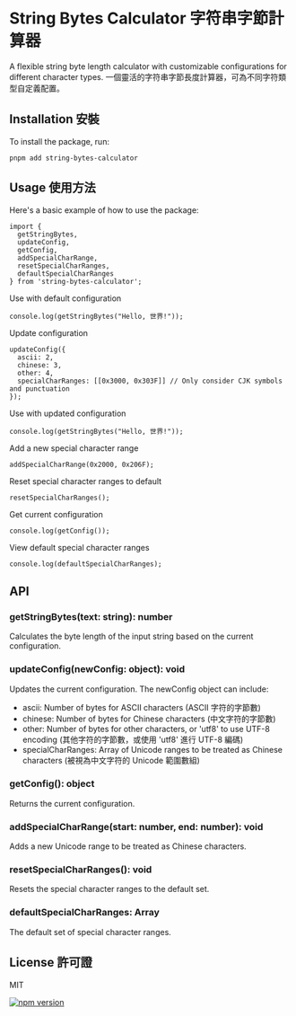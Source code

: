 # String Bytes Calculator 字符串字節計算器

A flexible string byte length calculator with customizable configurations for different character types.
一個靈活的字符串字節長度計算器，可為不同字符類型自定義配置。

## Installation 安裝

To install the package, run:

```pnpm add string-bytes-calculator```

## Usage 使用方法

Here's a basic example of how to use the package:

```
import { 
  getStringBytes, 
  updateConfig, 
  getConfig, 
  addSpecialCharRange, 
  resetSpecialCharRanges,
  defaultSpecialCharRanges
} from 'string-bytes-calculator';
```

Use with default configuration

```
console.log(getStringBytes("Hello, 世界!"));
```

Update configuration

```
updateConfig({ 
  ascii: 2, 
  chinese: 3, 
  other: 4,
  specialCharRanges: [[0x3000, 0x303F]] // Only consider CJK symbols and punctuation
});
```

Use with updated configuration

```
console.log(getStringBytes("Hello, 世界!"));
```

Add a new special character range

```
addSpecialCharRange(0x2000, 0x206F);
```

Reset special character ranges to default

```
resetSpecialCharRanges();
```

Get current configuration

```
console.log(getConfig());
```

View default special character ranges

```
console.log(defaultSpecialCharRanges);
```

## API

### getStringBytes(text: string): number

Calculates the byte length of the input string based on the current configuration.

### updateConfig(newConfig: object): void

Updates the current configuration. The newConfig object can include:
- ascii: Number of bytes for ASCII characters (ASCII 字符的字節數)
- chinese: Number of bytes for Chinese characters (中文字符的字節數)
- other: Number of bytes for other characters, or 'utf8' to use UTF-8 encoding (其他字符的字節數，或使用 'utf8' 進行 UTF-8 編碼)
- specialCharRanges: Array of Unicode ranges to be treated as Chinese characters (被視為中文字符的 Unicode 範圍數組)

### getConfig(): object

Returns the current configuration.

### addSpecialCharRange(start: number, end: number): void

Adds a new Unicode range to be treated as Chinese characters.

### resetSpecialCharRanges(): void

Resets the special character ranges to the default set.

### defaultSpecialCharRanges: Array

The default set of special character ranges.

## License 許可證

MIT

[![npm version](https://badge.fury.io/js/string-bytes-calculator.svg)](https://badge.fury.io/js/string-bytes-calculator)
